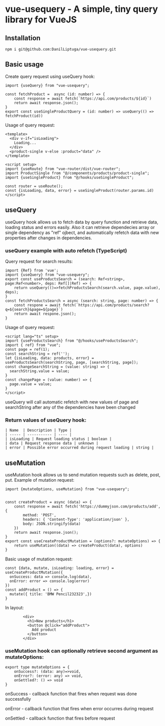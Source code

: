 # vue-usequery - A simple, tiny query library for VueJS 

## Installation
```
npm i git@github.com:DanilLiptuga/vue-usequery.git
```

## Basic usage
Create query request using useQuery hook:
```
import {useQuery} from "vue-usequery";

const fetchProduct =  async (id: number) => {
    const response = await fetch(`https://api.com/products/${id}`)
    return await response.json();
}
export const useSingleProductQuery = (id: number) => useQuery(() => fetchProduct(id))
```
Usage of query request:
```
<template>
  <div v-if="isLoading">
    Loading...
  </div>
  <product-single v-else :product="data" />
</template>

<script setup>
import {useRoute} from "vue-router/dist/vue-router";
import ProductSingle from "@/components/products/product-single";
import {useSingleProduct} from "@/hooks/useSingleProduct";

const router = useRoute();
const {isLoading, data, error} = useSingleProduct(router.params.id)
</script>
```
## useQuery
useQuery hook allows us to fetch data by query function and retrieve data, loading status and errors easily. Also it can retrieve dependecies array or single dependency as "ref" ojbect, and automatically refetch data with new properties after changes in dependencies.

### useQuery example with auto refetch (TypeScript)
Query request for search results:
```
import {Ref} from 'vue';
import {useQuery} from "vue-usequery";
export const useProductsSearch = (search: Ref<string>, page:Ref<number>, deps: Ref[]|Ref) => {
    return useQuery(()=>fetchProductsSearch(search.value, page.value), deps);
}
const fetchProductsSearch = async (search: string, page: number) => {
    const respone = await fetch(`https://api.com/products/search?q=${search}&page=${page}`)
    return await respone.json();
}
```
Usage of query request:
```
<script lang="ts" setup>
import {useProductsSearch} from "@/hooks/useProductsSearch";
import { ref} from "vue";
const page = ref(1);
const searchString = ref('');
let {isLoading, data: products, error} = useProductsSearch(searchString, page, [searchString, page]);
const changeSearchString = (value: string) => {
  searchString.value = value;
}
const changePage = (value: number) => {
  page.value = value;
}
</script>
```
useQuery will call automatic refetch with new values of page and searchString after any of the dependencies have been changed

### Return values of useQuery hook:

```
| Name  | Description | Type |
| ----- | ----------- | ---- |
| isLoading | Request loading status | boolean |
| data | Request response data | unknown |
| error | Possible error occurred during request loading | string |

```

## useMutation
useMutation hook allows us to send mutation requests such as delete, post, put.
Example of mutation request:
```
import {mutateOptions, useMutation} from "vue-usequery";


const createProduct = async (data) => {
    const response = await fetch('https://dummyjson.com/products/add', {
        method: 'POST',
        headers: { 'Content-Type': 'application/json' },
        body: JSON.stringify(data)
    })
    return await response.json();
}
export const useCreateProductMutation = (options?: mutateOptions) => {
    return useMutation((data) => createProduct(data), options)
}
```
Basic usage of mutation request:
```
const {data, mutate, isLoading: loading, error} = useCreateProductMutation({
  onSuccess: data => console.log(data),
  onError: error => console.log(error)
})
const addProduct = () => {
  mutate({ title: 'BMW Pencil232323',})
}
```
In layout:
```
        <div>
          <h1>New products</h1>
          <button @click="addProduct">
            Add product
          </button>
        </div>
```
### useMutation hook can optionally retrieve second argument as mutateOptions:
```
export type mutateOptions = {
    onSuccess?: (data: any)=>void,
    onError?: (error: any) => void,
    onSettled?: () => void
}
```
onSuccess - callback function that fires when request was done successfully

onError - callback function that fires when error occurres during request

onSettled - callback function that fires before request
